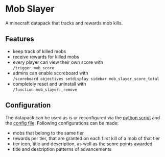 # Mob Slayer
A minecraft datapack that tracks and rewards mob kills.

## Features
* keep track of killed mobs
* receive rewards for killed mobs
* every player can view their own score with  
  `/trigger mob_score`
* admins can enable scoreboard with  
  `/scoreboard objectives setdisplay sidebar mob_slayer_score_total`
* completely reset and uninstall with  
  `/function mob_slayer:_remove`

## Configuration
The datapack can be used as is or reconfigured via the [python script](./generate_files.py) and the [config file](./config.json). Following configurations can be made:
* mobs that belong to the same tier
* rewards per tier, that are granted on each first kill of a mob of that tier
* tier icon, title and description, as well as the score points awarded
* title and description patterns of advancements
